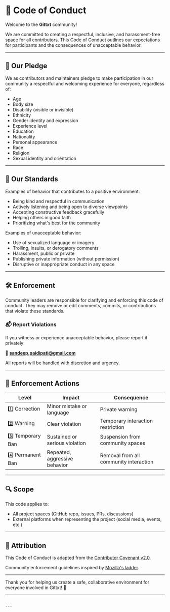 # 🤝 Code of Conduct

Welcome to the **Gittxt** community!

We are committed to creating a respectful, inclusive, and harassment-free space for all contributors. This Code of Conduct outlines our expectations for participants and the consequences of unacceptable behavior.

---

## 🌟 Our Pledge

We as contributors and maintainers pledge to make participation in our community a respectful and welcoming experience for everyone, regardless of:

- Age
- Body size
- Disability (visible or invisible)
- Ethnicity
- Gender identity and expression
- Experience level
- Education
- Nationality
- Personal appearance
- Race
- Religion
- Sexual identity and orientation

---

## 💬 Our Standards

Examples of behavior that contributes to a positive environment:

- Being kind and respectful in communication
- Actively listening and being open to diverse viewpoints
- Accepting constructive feedback gracefully
- Helping others in good faith
- Prioritizing what's best for the community

Examples of unacceptable behavior:

- Use of sexualized language or imagery
- Trolling, insults, or derogatory comments
- Harassment, public or private
- Publishing private information (without permission)
- Disruptive or inappropriate conduct in any space

---

## 🛠 Enforcement

Community leaders are responsible for clarifying and enforcing this code of conduct. They may remove or edit comments, commits, or contributions that violate these standards.

### 📬 Report Violations

If you witness or experience unacceptable behavior, please report it privately:

📧 **sandeep.paidipati@gmail.com**

All reports will be handled with discretion and urgency.

---

## 📏 Enforcement Actions

| Level | Impact | Consequence |
|-------|--------|-------------|
| 1️⃣ Correction | Minor mistake or language | Private warning |
| 2️⃣ Warning | Clear violation | Temporary interaction restriction |
| 3️⃣ Temporary Ban | Sustained or serious violation | Suspension from community spaces |
| 4️⃣ Permanent Ban | Repeated, aggressive behavior | Removal from all community interaction |

---

## 🔍 Scope

This code applies to:

- All project spaces (GitHub repo, issues, PRs, discussions)
- External platforms when representing the project (social media, events, etc.)

---

## 📝 Attribution

This Code of Conduct is adapted from the [Contributor Covenant v2.0](https://www.contributor-covenant.org/version/2/0/code_of_conduct/).

Community enforcement guidelines inspired by [Mozilla's ladder](https://github.com/mozilla/diversity).

---

Thank you for helping us create a safe, collaborative environment for everyone involved in Gittxt! 💙

---
```

---
